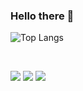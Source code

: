 ### Hello there 👋

![Top Langs](https://github-readme-stats.vercel.app/api/top-langs/?username=remy2019&layout=compact)

<br />

<p>
  <img src="https://img.shields.io/static/v1?label=&message=Nushell&color=3eaf7c&logo=gnubash&logoColor=white&style=flat-square" />
  <img src="https://img.shields.io/static/v1?label=&message=Alacritty&color=F46D01&logo=alacritty&logoColor=white&style=flat-square" />
  <img src="https://img.shields.io/static/v1?label=&message=Helix&color=8A00C2&logo=rust&logoColor=white&style=flat-square" />
</p>
<!--
**remy2019/remy2019** is a ✨ _special_ ✨ repository because its `README.md` (this file) appears on your GitHub profile.

Here are some ideas to get you started:

- 🔭 I’m currently working on ...
- 🌱 I’m currently learning ...
- 👯 I’m looking to collaborate on ...
- 🤔 I’m looking for help with ...
- 💬 Ask me about ...
- 📫 How to reach me: ...
- 😄 Pronouns: ...
- ⚡ Fun fact: ...
-->
